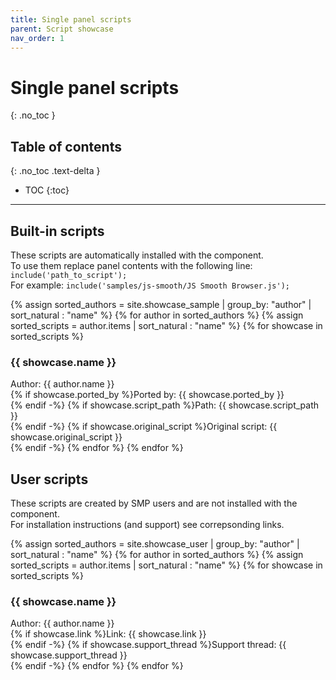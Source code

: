 ```yaml
---
title: Single panel scripts
parent: Script showcase
nav_order: 1
---
```


# Single panel scripts
{: .no_toc }

## Table of contents
{: .no_toc .text-delta }

* TOC
{:toc}

---

## Built-in scripts

These scripts are automatically installed with the component.  
To use them replace panel contents with the following line: `include('path_to_script');`  
For example: `include('samples/js-smooth/JS Smooth Browser.js');`

{% assign sorted_authors = site.showcase_sample | group_by: "author" | sort_natural : "name" %}
{% for author in sorted_authors %}
{% assign sorted_scripts = author.items | sort_natural : "name" %}
{% for showcase in sorted_scripts %}
### {{ showcase.name }}

Author: {{ author.name }}  
{% if showcase.ported_by %}Ported by: {{ showcase.ported_by }}<br/>{% endif -%}
{% if showcase.script_path %}Path: {{ showcase.script_path }}<br/>{% endif -%}
{% if showcase.original_script %}Original script: {{ showcase.original_script }}<br/>{% endif -%}
{% endfor %}
{% endfor %}

## User scripts

These scripts are created by SMP users and are not installed with the component.  
For installation instructions (and support) see correpsonding links.

{% assign sorted_authors = site.showcase_user | group_by: "author" | sort_natural : "name" %}
{% for author in sorted_authors %}
{% assign sorted_scripts = author.items | sort_natural : "name" %}
{% for showcase in sorted_scripts %}
### {{ showcase.name }}

Author: {{ author.name }}  
{% if showcase.link %}Link: {{ showcase.link }}<br/>{% endif -%}
{% if showcase.support_thread %}Support thread: {{ showcase.support_thread }}<br/>{% endif -%}
{% endfor %}
{% endfor %}

